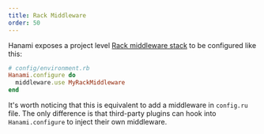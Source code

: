 ```yaml
---
title: Rack Middleware
order: 50
---
```


Hanami exposes a project level [Rack middleware stack](http://www.rubydoc.info/github/rack/rack/master/file/SPEC) to be configured like this:

```ruby
# config/environment.rb
Hanami.configure do
  middleware.use MyRackMiddleware
end
```

It's worth noticing that this is equivalent to add a middleware in `config.ru` file.
The only difference is that third-party plugins can hook into `Hanami.configure` to inject their own middleware.
